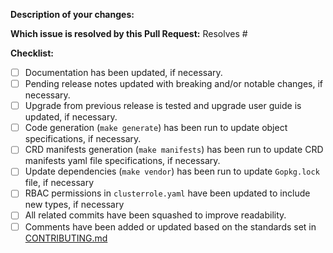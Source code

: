 <!-- Please take a look at our [Contributing](../blob/master/CONTRIBUTING.md)
documentation before submitting a Pull Request!
Thank you for contributing to Crossplane! -->

**Description of your changes:**

**Which issue is resolved by this Pull Request:**
Resolves #

**Checklist:**
- [ ] Documentation has been updated, if necessary.
- [ ] Pending release notes updated with breaking and/or notable changes, if necessary.
- [ ] Upgrade from previous release is tested and upgrade user guide is updated, if necessary.
- [ ] Code generation (`make generate`) has been run to update object specifications, if necessary.
- [ ] CRD manifests generation (`make manifests`) has been run to update CRD manifests yaml file specifications, if necessary.
- [ ] Update dependencies (`make vendor`) has been run to update `Gopkg.lock` file, if necessary
- [ ] RBAC permissions in `clusterrole.yaml` have been updated to include new types, if necessary
- [ ] All related commits have been squashed to improve readability.
- [ ] Comments have been added or updated based on the standards set in [CONTRIBUTING.md](../blob/master/CONTRIBUTING.md#comments)
